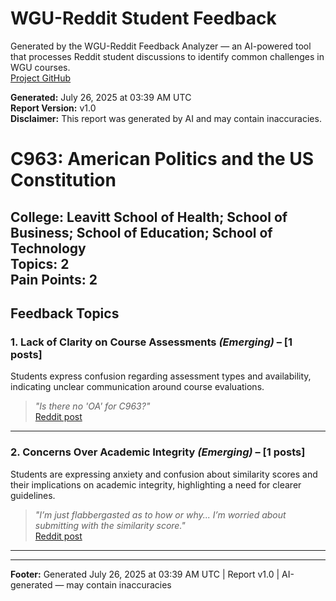 # WGU-Reddit Student Feedback

Generated by the WGU-Reddit Feedback Analyzer — an AI-powered tool that processes Reddit student discussions to identify common challenges in WGU courses.  
[Project GitHub](https://wgudataninja.github.io/wgu-reddit-monitoring-pipeline/)

**Generated:** July 26, 2025 at 03:39 AM UTC  
**Report Version:** v1.0  
**Disclaimer:** This report was generated by AI and may contain inaccuracies.  
# C963: American Politics and the US Constitution
**College:** Leavitt School of Health; School of Business; School of Education; School of Technology  
**Topics:** 2  
**Pain Points:** 2  
---
## Feedback Topics
### 1. Lack of Clarity on Course Assessments _(Emerging)_ – [1 posts]
Students express confusion regarding assessment types and availability, indicating unclear communication around course evaluations.  
> _"Is there no 'OA' for C963?"_  
> [Reddit post](https://reddit.com/comments/1l39kva)  
---
### 2. Concerns Over Academic Integrity _(Emerging)_ – [1 posts]
Students are expressing anxiety and confusion about similarity scores and their implications on academic integrity, highlighting a need for clearer guidelines.  
> _"I’m just flabbergasted as to how or why... I’m worried about submitting with the similarity score."_  
> [Reddit post](https://reddit.com/comments/1liz9y4)  
---
---
**Footer:** Generated July 26, 2025 at 03:39 AM UTC | Report v1.0 | AI-generated — may contain inaccuracies  